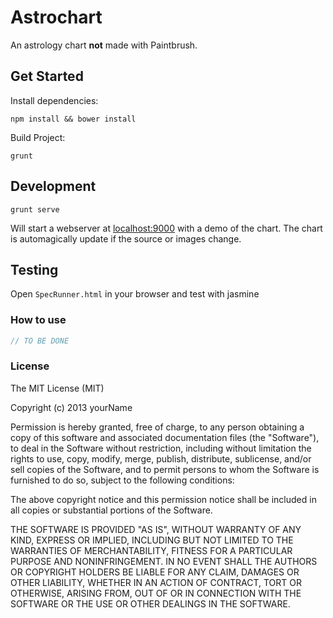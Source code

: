 Astrochart
==========

An astrology chart **not** made with Paintbrush.

## Get Started

Install dependencies:

    npm install && bower install

Build Project:

    grunt

## Development

    grunt serve

Will start a webserver at [localhost:9000](http://localhost:9000/) with a demo of the chart. The chart is automagically update if the source or images change.

## Testing

Open `SpecRunner.html` in your browser and test with jasmine

### How to use

```javascript
// TO BE DONE
```

### License

The MIT License (MIT)

Copyright (c) 2013 yourName

Permission is hereby granted, free of charge, to any person obtaining a copy of
this software and associated documentation files (the "Software"), to deal in
the Software without restriction, including without limitation the rights to
use, copy, modify, merge, publish, distribute, sublicense, and/or sell copies of
the Software, and to permit persons to whom the Software is furnished to do so,
subject to the following conditions:

The above copyright notice and this permission notice shall be included in all
copies or substantial portions of the Software.

THE SOFTWARE IS PROVIDED "AS IS", WITHOUT WARRANTY OF ANY KIND, EXPRESS OR
IMPLIED, INCLUDING BUT NOT LIMITED TO THE WARRANTIES OF MERCHANTABILITY, FITNESS
FOR A PARTICULAR PURPOSE AND NONINFRINGEMENT. IN NO EVENT SHALL THE AUTHORS OR
COPYRIGHT HOLDERS BE LIABLE FOR ANY CLAIM, DAMAGES OR OTHER LIABILITY, WHETHER
IN AN ACTION OF CONTRACT, TORT OR OTHERWISE, ARISING FROM, OUT OF OR IN
CONNECTION WITH THE SOFTWARE OR THE USE OR OTHER DEALINGS IN THE SOFTWARE.

